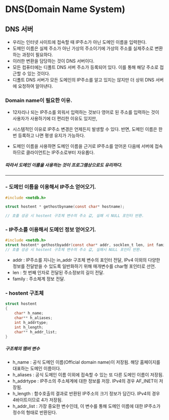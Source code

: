 # DNS(Domain Name System)

## DNS 서버

- 우리는 인터넷 사이트에 접속할 때 IP주소가 아닌 도메인 이름을 입력한다.  
- 도메인 이름은 실제 주소가 아닌 가상의 주소이기에 가상의 주소를 실제주소로 변환하는 과정이 필요하다.  
- 이러한 변환을 담당하는 것이 DNS 서버이다.  
- 모든 컴퓨터에는 디폴트 DNS 서버 주소가 등록되어 있다. 이를 통해 해당 주소로 접근할 수 있는 것이다.  
- 디폴트 DNS 서버가 모든 도메인의 IP주소를 알고 있지는 않지만 더 상위 DNS 서버에 요청하여 알아낸다.  


### Domain name이 필요한 이유.

- 12자리나 되는 IP주소를 외워서 입력하는 것보다 영어로 된 주소를 입력하는 것이 사용자가 사용하기에 더 편리한 이유도 있지만,  

- 시스템적인 이유로 IP주소 변경은 언제든지 발생할 수 있다. 반면, 도메인 이름은 한 번 등록하고 나면 평생 유지가 가능하다.  
- 도메인 이름을 사용하면 도메인 이름을 근거로 IP주소를 얻어온 다음에 서버에 접속하므로 클라이언트는 IP주소로부터 자유롭다.  

##### 따라서 도메인 이름을 사용하는 것이 프로그램상으로도 유리하다.

-----------

### - 도메인 이름을 이용해서 IP주소 얻어오기.

```c
#include <netdb.h>

struct hostent * gethostbyname(const char* hostname);

// 호출 성공 시 hostent 구조체 변수의 주소 값, 실패 시 NULL 포인터 반환.  
```

### - IP주소를 이용해서 도메인 정보 얻어오기.

```c
#include <netdb.h>
struct hostent* gethostbyaddr(const char* addr, socklen_t len, int family);
// 호출 성공 시 hostent 구조체 변수의 주소 값, 실패시 NULL 포인터 반환.
```
- addr : IP주소를 지니는 in_addr 구조체 변수의 포인터 전달,  IPv4 이외의 다양한 정보를 전달받을 수 있도록 일반화하기 위해 매개변수를 char형 포인터로 선언.
- len : 첫 번째 인자로 전달된 주소정보의 길이 전달.
- family : 주소체계 정보 전달.

### - hostent 구조체
```c
struct hostent
{
	char* h_name;
	char** h_aliases;
	int h_addrtype;
	int h_length;
	char** h_addr_list;
}
```

##### 구조체의 멤버 변수
- h_name : 공식 도메인 이름(Official domain name)이 저장됨. 해당 홈페이지를 대표하는 도메인 이름이다.
- h_aliases : 공식 도메인 이름 이외에 접속할 수 있는 또 다른 도메인 이름이 저장됨.
- h_addrtype : IP주소의 주소체계에 대한 정보를 저장. IPv4의 경우 AF_INET이 저장됨.
- h_length : 함수호출의 결과로 반환된 IP주소의 크기 정보가 담긴다. IPv4의 경우 4바이트이므로 4가 저장됨.
- h_addr_list : 가장 중요한 변수인데, 이 변수를  통해 도메인 이름에 대한 IP주소가 정수의 형태로 반환된다.